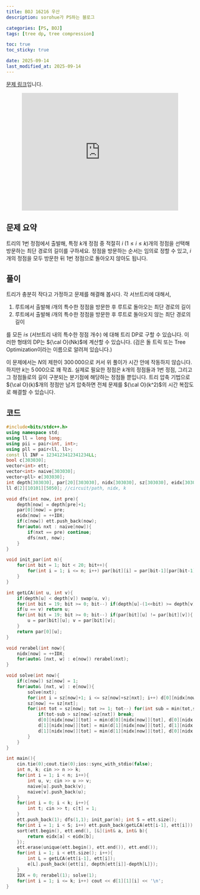 ```yaml
---
title: BOJ 16216 우산
description: sorohue가 PS하는 블로그

categories: [PS, BOJ]
tags: [tree dp, tree compression]

toc: true
toc_sticky: true

date: 2025-09-14
last_modified_at: 2025-09-14
---
```


[문제 링크](https://boj.kr/16216)입니다.

<p align="center">
    <iframe width="420" height="315" src="https://youtube.com/embed/Wbb7fWQjz4c" frameborder="0" allowfullscreen></iframe>
</p>

## 문제 요약

트리의 $1$번 정점에서 출발해, 특정 $k$개 정점 중 적절히 $i$ $( 1 \le i \le k)$개의 정점을 선택해 방문하는 최단 경로의 길이를 구하세요. 정점을 방문하는 순서는 임의로 정할 수 있고, $i$개의 정점을 모두 방문한 뒤 $1$번 정점으로 돌아오지 않아도 됩니다.

## 풀이

트리가 충분히 작다고 가정하고 문제를 해결해 봅시다. 각 서브트리에 대해서,

1. 루트에서 출발해 $i$개의 특수한 정점을 방문한 후 루트로 돌아오는 최단 경로의 길이
2. 루트에서 출발해 $i$개의 특수한 정점을 방문한 후 루트로 돌아오지 않는 최단 경로의 길이

를 모든 $i \le$ (서브트리 내의 특수한 정점 개수) 에 대해 트리 DP로 구할 수 있습니다. 이러한 형태의 DP는 ${\cal O}(Nk)$에 계산할 수 있습니다. (검은 돌 트릭 또는 Tree Optimization이라는 이름으로 알려져 있습니다.)

이 문제에서는 $N$의 제한이 $300\,000$으로 커서 위 풀이가 시간 안에 작동하지 않습니다. 하지만 $k$는 $5\,000$으로 꽤 작죠. 실제로 필요한 정점은 $k$개의 정점들과 $1$번 정점, 그리고 그 정점들로의 길이 구분되는 분기점에 해당하는 정점들 뿐입니다. 트리 압축 기법으로 ${\cal O}(k)$개의 정점만 남겨 압축하면 전체 문제를 ${\cal O}(k^2)$의 시간 복잡도로 해결할 수 있습니다.

## 코드

```cpp
#include<bits/stdc++.h>
using namespace std;
using ll = long long;
using pii = pair<int, int>;
using pll = pair<ll, ll>;
const ll INF = 1234123412341234LL;
bool c[303030];
vector<int> ett;
vector<int> naive[303030];
vector<pll> e[303030];
int depth[303030], par[20][303030], nidx[303030], sz[303030], eidx[303030], IDX;
ll d[2][10101][5050]; //circuit/path, nidx, k

void dfs(int now, int pre){
    depth[now] = depth[pre]+1;
    par[0][now] = pre;
    eidx[now] = ++IDX;
    if(c[now]) ett.push_back(now);
    for(auto& nxt : naive[now]){
        if(nxt == pre) continue;
        dfs(nxt, now);
    }
}

void init_par(int n){
    for(int bit = 1; bit < 20; bit++){
        for(int i = 1; i <= n; i++) par[bit][i] = par[bit-1][par[bit-1][i]];
    }
}

int getLCA(int u, int v){
    if(depth[u] < depth[v]) swap(u, v);
    for(int bit = 19; bit >= 0; bit--) if(depth[u]-(1<<bit) >= depth[v]) u = par[bit][u];
    if(u == v) return u;
    for(int bit = 19; bit >= 0; bit--) if(par[bit][u] != par[bit][v]){
        u = par[bit][u]; v = par[bit][v];
    }
    return par[0][u];
}

void rerabel(int now){
    nidx[now] = ++IDX;
    for(auto& [nxt, w] : e[now]) rerabel(nxt);
}

void solve(int now){
    if(c[now]) sz[now] = 1;
    for(auto& [nxt, w] : e[now]){
        solve(nxt);
        for(int i = sz[now]+1; i <= sz[now]+sz[nxt]; i++) d[0][nidx[now]][i] = d[1][nidx[now]][i] = INF;
        sz[now] += sz[nxt];
        for(int tot = sz[now]; tot >= 1; tot--) for(int sub = min(tot,sz[nxt]); sub >= 1; sub--){
            if(tot-sub > sz[now]-sz[nxt]) break;
            d[0][nidx[now]][tot] = min(d[0][nidx[now]][tot], d[0][nidx[now]][tot-sub]+d[0][nidx[nxt]][sub]+2*w);
            d[1][nidx[now]][tot] = min(d[1][nidx[now]][tot], d[1][nidx[now]][tot-sub]+d[0][nidx[nxt]][sub]+2*w);
            d[1][nidx[now]][tot] = min(d[1][nidx[now]][tot], d[0][nidx[now]][tot-sub]+d[1][nidx[nxt]][sub]+w);
        }
    }
}

int main(){
    cin.tie(0);cout.tie(0);ios::sync_with_stdio(false);
    int n, k; cin >> n >> k;
    for(int i = 1; i < n; i++){
        int u, v; cin >> u >> v;
        naive[u].push_back(v);
        naive[v].push_back(u);
    }
    for(int i = 0; i < k; i++){
        int t; cin >> t; c[t] = 1;
    }
    ett.push_back(1); dfs(1,1); init_par(n); int S = ett.size();
    for(int i = 1; i < S; i++) ett.push_back(getLCA(ett[i-1], ett[i]));
    sort(ett.begin(), ett.end(), [&](int& a, int& b){
        return eidx[a] < eidx[b];
    });
    ett.erase(unique(ett.begin(), ett.end()), ett.end());
    for(int i = 1; i < ett.size(); i++){
        int L = getLCA(ett[i-1], ett[i]);
        e[L].push_back({ett[i], depth[ett[i]]-depth[L]});
    }
    IDX = 0; rerabel(1); solve(1);
    for(int i = 1; i <= k; i++) cout << d[1][1][i] << '\n';
}

```
